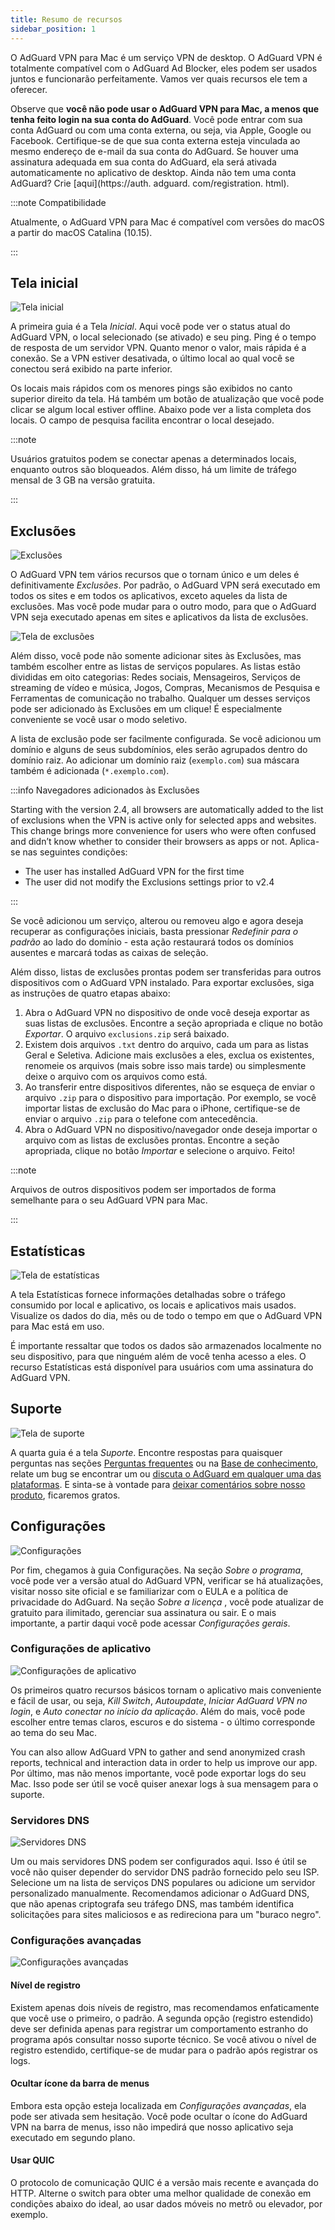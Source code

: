 ```yaml
---
title: Resumo de recursos
sidebar_position: 1
---
```


O AdGuard VPN para Mac é um serviço VPN de desktop. O AdGuard VPN é totalmente compatível com o AdGuard Ad Blocker, eles podem ser usados juntos e funcionarão perfeitamente. Vamos ver quais recursos ele tem a oferecer.

Observe que **você não pode usar o AdGuard VPN para Mac, a menos que tenha feito login na sua conta do AdGuard**. Você pode entrar com sua conta AdGuard ou com uma conta externa, ou seja, via Apple, Google ou Facebook. Certifique-se de que sua conta externa esteja vinculada ao mesmo endereço de e-mail da sua conta do AdGuard. Se houver uma assinatura adequada em sua conta do AdGuard, ela será ativada automaticamente no aplicativo de desktop. Ainda não tem uma conta AdGuard? Crie [aqui](https://auth. adguard. com/registration. html).

:::note Compatibilidade

Atualmente, o AdGuard VPN para Mac é compatível com versões do macOS a partir do macOS Catalina (10.15).

:::

## Tela inicial

![Tela inicial](https://cdn.adguardvpn.com/content/kb/vpn/mac/vpn_main_new_en.jpeg)

A primeira guia é a Tela *Inicial*. Aqui você pode ver o status atual do AdGuard VPN, o local selecionado (se ativado) e seu ping. Ping é o tempo de resposta de um servidor VPN. Quanto menor o valor, mais rápida é a conexão. Se a VPN estiver desativada, o último local ao qual você se conectou será exibido na parte inferior.

Os locais mais rápidos com os menores pings são exibidos no canto superior direito da tela. Há também um botão de atualização que você pode clicar se algum local estiver offline. Abaixo pode ver a lista completa dos locais. O campo de pesquisa facilita encontrar o local desejado.

:::note

Usuários gratuitos podem se conectar apenas a determinados locais, enquanto outros são bloqueados. Além disso, há um limite de tráfego mensal de 3 GB na versão gratuita.

:::

## Exclusões

![Exclusões](https://cdn.adguardvpn.com/content/kb/vpn/mac/exclusions_new_en.png)

O AdGuard VPN tem vários recursos que o tornam único e um deles é definitivamente *Exclusões*. Por padrão, o AdGuard VPN será executado em todos os sites e em todos os aplicativos, exceto aqueles da lista de exclusões. Mas você pode mudar para o outro modo, para que o AdGuard VPN seja executado apenas em sites e aplicativos da lista de exclusões.

![Tela de exclusões](https://cdn.adguardvpn.com/content/kb/vpn/mac/services_new_en.png)

Além disso, você pode não somente adicionar sites às Exclusões, mas também escolher entre as listas de serviços populares. As listas estão divididas em oito categorias: Redes sociais, Mensageiros, Serviços de streaming de vídeo e música, Jogos, Compras, Mecanismos de Pesquisa e Ferramentas de comunicação no trabalho. Qualquer um desses serviços pode ser adicionado às Exclusões em um clique! É especialmente conveniente se você usar o modo seletivo.

A lista de exclusão pode ser facilmente configurada. Se você adicionou um domínio e alguns de seus subdomínios, eles serão agrupados dentro do domínio raiz. Ao adicionar um domínio raiz (`exemplo.com`) sua máscara também é adicionada (`*.exemplo.com`).

:::info Navegadores adicionados às Exclusões

Starting with the version 2.4, all browsers are automatically added to the list of exclusions when the VPN is active only for selected apps and websites. This change brings more convenience for users who were often confused and didn’t know whether to consider their browsers as apps or not. Aplica-se nas seguintes condições:

- The user has installed AdGuard VPN for the first time
- The user did not modify the Exclusions settings prior to v2.4

:::

Se você adicionou um serviço, alterou ou removeu algo e agora deseja recuperar as configurações iniciais, basta pressionar *Redefinir para o padrão* ao lado do domínio - esta ação restaurará todos os domínios ausentes e marcará todas as caixas de seleção.

Além disso, listas de exclusões prontas podem ser transferidas para outros dispositivos com o AdGuard VPN instalado. Para exportar exclusões, siga as instruções de quatro etapas abaixo:

1. Abra o AdGuard VPN no dispositivo de onde você deseja exportar as suas listas de exclusões. Encontre a seção apropriada e clique no botão *Exportar*. O arquivo `exclusions.zip` será baixado.
2. Existem dois arquivos `.txt` dentro do arquivo, cada um para as listas Geral e Seletiva. Adicione mais exclusões a eles, exclua os existentes, renomeie os arquivos (mais sobre isso mais tarde) ou simplesmente deixe o arquivo com os arquivos como está.
3. Ao transferir entre dispositivos diferentes, não se esqueça de enviar o arquivo `.zip` para o dispositivo para importação. Por exemplo, se você importar listas de exclusão do Mac para o iPhone, certifique-se de enviar o arquivo `.zip` para o telefone com antecedência.
4. Abra o AdGuard VPN no dispositivo/navegador onde deseja importar o arquivo com as listas de exclusões prontas. Encontre a seção apropriada, clique no botão *Importar* e selecione o arquivo. Feito!

:::note

Arquivos de outros dispositivos podem ser importados de forma semelhante para o seu AdGuard VPN para Mac.

:::

## Estatísticas

![Tela de estatísticas](https://cdn.adguardvpn.com/content/kb/vpn/mac/statistics_en.png)

A tela Estatísticas fornece informações detalhadas sobre o tráfego consumido por local e aplicativo, os locais e aplicativos mais usados. Visualize os dados do dia, mês ou de todo o tempo em que o AdGuard VPN para Mac está em uso.

É importante ressaltar que todos os dados são armazenados localmente no seu dispositivo, para que ninguém além de você tenha acesso a eles. O recurso Estatísticas está disponível para usuários com uma assinatura do AdGuard VPN.

## Suporte

![Tela de suporte](https://cdn.adguardvpn.com/content/kb/vpn/mac/support_new_en.png)

A quarta guia é a tela *Suporte*. Encontre respostas para quaisquer perguntas nas seções [Perguntas frequentes](https://adguard-vpn.com/welcome.html#faq) ou na [Base de conhecimento](/), relate um bug se encontrar um ou [discuta o AdGuard em qualquer uma das plataformas](https://adguard.com/discuss.html). E sinta-se à vontade para [deixar comentários sobre nosso produto](https://surveys.adguard.com/vpn_mac/form.html), ficaremos gratos.

## Configurações

![Configurações](https://cdn.adguardvpn.com/content/kb/vpn/mac/settings_new_en.png)

Por fim, chegamos à guia Configurações. Na seção *Sobre o programa*, você pode ver a versão atual do AdGuard VPN, verificar se há atualizações, visitar nosso site oficial e se familiarizar com o EULA e a política de privacidade do AdGuard. Na seção *Sobre a licença* , você pode atualizar de gratuito para ilimitado, gerenciar sua assinatura ou sair. E o mais importante, a partir daqui você pode acessar *Configurações gerais*.

### Configurações de aplicativo

![Configurações de aplicativo](https://cdn.adguardvpn.com/content/kb/vpn/mac/general-settings_new_en.png)

Os primeiros quatro recursos básicos tornam o aplicativo mais conveniente e fácil de usar, ou seja, *Kill Switch*, *Autoupdate*, *Iniciar AdGuard VPN no login*, e *Auto conectar no início da aplicação*. Além do mais, você pode escolher entre temas claros, escuros e do sistema - o último corresponde ao tema do seu Mac.

You can also allow AdGuard VPN to gather and send anonymized crash reports, technical and interaction data in order to help us improve our app. Por último, mas não menos importante, você pode exportar logs do seu Mac. Isso pode ser útil se você quiser anexar logs à sua mensagem para o suporte.

### Servidores DNS

![Servidores DNS](https://cdn.adguardvpn.com/content/kb/vpn/mac/dns_new_en.png)

Um ou mais servidores DNS podem ser configurados aqui. Isso é útil se você não quiser depender do servidor DNS padrão fornecido pelo seu ISP. Selecione um na lista de serviços DNS populares ou adicione um servidor personalizado manualmente. Recomendamos adicionar o AdGuard DNS, que não apenas criptografa seu tráfego DNS, mas também identifica solicitações para sites maliciosos e as redireciona para um "buraco negro".

### Configurações avançadas

![Configurações avançadas](https://cdn.adguardvpn.com/content/kb/vpn/mac/advanced-settings_new_en.png)

#### Nível de registro

Existem apenas dois níveis de registro, mas recomendamos enfaticamente que você use o primeiro, o padrão. A segunda opção (registro estendido) deve ser definida apenas para registrar um comportamento estranho do programa após consultar nosso suporte técnico. Se você ativou o nível de registro estendido, certifique-se de mudar para o padrão após registrar os logs.

#### Ocultar ícone da barra de menus

Embora esta opção esteja localizada em *Configurações avançadas*, ela pode ser ativada sem hesitação. Você pode ocultar o ícone do AdGuard VPN na barra de menus, isso não impedirá que nosso aplicativo seja executado em segundo plano.

#### Usar QUIC

O protocolo de comunicação QUIC é a versão mais recente e avançada do HTTP. Alterne o switch para obter uma melhor qualidade de conexão em condições abaixo do ideal, ao usar dados móveis no metrô ou elevador, por exemplo.
